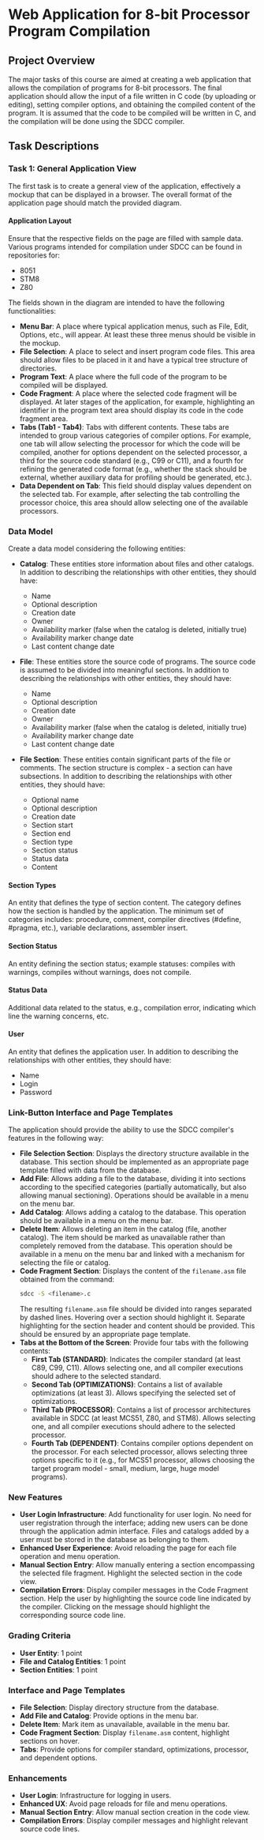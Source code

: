 # Web Application for 8-bit Processor Program Compilation

## Project Overview

The major tasks of this course are aimed at creating a web application that allows the compilation of programs for 8-bit processors. The final application should allow the input of a file written in C code (by uploading or editing), setting compiler options, and obtaining the compiled content of the program. It is assumed that the code to be compiled will be written in C, and the compilation will be done using the SDCC compiler.

## Task Descriptions

### Task 1: General Application View

The first task is to create a general view of the application, effectively a mockup that can be displayed in a browser. The overall format of the application page should match the provided diagram.

#### Application Layout

Ensure that the respective fields on the page are filled with sample data. Various programs intended for compilation under SDCC can be found in repositories for:

- 8051
- STM8
- Z80

The fields shown in the diagram are intended to have the following functionalities:

- **Menu Bar**: A place where typical application menus, such as File, Edit, Options, etc., will appear. At least these three menus should be visible in the mockup.
- **File Selection**: A place to select and insert program code files. This area should allow files to be placed in it and have a typical tree structure of directories.
- **Program Text**: A place where the full code of the program to be compiled will be displayed.
- **Code Fragment**: A place where the selected code fragment will be displayed. At later stages of the application, for example, highlighting an identifier in the program text area should display its code in the code fragment area.
- **Tabs (Tab1 - Tab4)**: Tabs with different contents. These tabs are intended to group various categories of compiler options. For example, one tab will allow selecting the processor for which the code will be compiled, another for options dependent on the selected processor, a third for the source code standard (e.g., C99 or C11), and a fourth for refining the generated code format (e.g., whether the stack should be external, whether auxiliary data for profiling should be generated, etc.).
- **Data Dependent on Tab**: This field should display values dependent on the selected tab. For example, after selecting the tab controlling the processor choice, this area should allow selecting one of the available processors.

### Data Model

Create a data model considering the following entities:

- **Catalog**: These entities store information about files and other catalogs. In addition to describing the relationships with other entities, they should have:

  - Name
  - Optional description
  - Creation date
  - Owner
  - Availability marker (false when the catalog is deleted, initially true)
  - Availability marker change date
  - Last content change date

- **File**: These entities store the source code of programs. The source code is assumed to be divided into meaningful sections. In addition to describing the relationships with other entities, they should have:

  - Name
  - Optional description
  - Creation date
  - Owner
  - Availability marker (false when the catalog is deleted, initially true)
  - Availability marker change date
  - Last content change date

- **File Section**: These entities contain significant parts of the file or comments. The section structure is complex - a section can have subsections. In addition to describing the relationships with other entities, they should have:
  - Optional name
  - Optional description
  - Creation date
  - Section start
  - Section end
  - Section type
  - Section status
  - Status data
  - Content

#### Section Types

An entity that defines the type of section content. The category defines how the section is handled by the application. The minimum set of categories includes: procedure, comment, compiler directives (#define, #pragma, etc.), variable declarations, assembler insert.

#### Section Status

An entity defining the section status; example statuses: compiles with warnings, compiles without warnings, does not compile.

#### Status Data

Additional data related to the status, e.g., compilation error, indicating which line the warning concerns, etc.

#### User

An entity that defines the application user. In addition to describing the relationships with other entities, they should have:

- Name
- Login
- Password

### Link-Button Interface and Page Templates

The application should provide the ability to use the SDCC compiler's features in the following way:

- **File Selection Section**: Displays the directory structure available in the database. This section should be implemented as an appropriate page template filled with data from the database.
- **Add File**: Allows adding a file to the database, dividing it into sections according to the specified categories (partially automatically, but also allowing manual sectioning). Operations should be available in a menu on the menu bar.
- **Add Catalog**: Allows adding a catalog to the database. This operation should be available in a menu on the menu bar.
- **Delete Item**: Allows deleting an item in the catalog (file, another catalog). The item should be marked as unavailable rather than completely removed from the database. This operation should be available in a menu on the menu bar and linked with a mechanism for selecting the file or catalog.
- **Code Fragment Section**: Displays the content of the `filename.asm` file obtained from the command:
  ```bash
  sdcc -S <filename>.c
  ```
  The resulting `filename.asm` file should be divided into ranges separated by dashed lines. Hovering over a section should highlight it. Separate highlighting for the section header and content should be provided. This should be ensured by an appropriate page template.
- **Tabs at the Bottom of the Screen**: Provide four tabs with the following contents:
  - **First Tab (STANDARD)**: Indicates the compiler standard (at least C89, C99, C11). Allows selecting one, and all compiler executions should adhere to the selected standard.
  - **Second Tab (OPTIMIZATIONS)**: Contains a list of available optimizations (at least 3). Allows specifying the selected set of optimizations.
  - **Third Tab (PROCESSOR)**: Contains a list of processor architectures available in SDCC (at least MCS51, Z80, and STM8). Allows selecting one, and all compiler executions should adhere to the selected processor.
  - **Fourth Tab (DEPENDENT)**: Contains compiler options dependent on the processor. For each selected processor, allows selecting three options specific to it (e.g., for MCS51 processor, allows choosing the target program model - small, medium, large, huge model programs).

### New Features

- **User Login Infrastructure**: Add functionality for user login. No need for user registration through the interface; adding new users can be done through the application admin interface. Files and catalogs added by a user must be stored in the database as belonging to them.
- **Enhanced User Experience**: Avoid reloading the page for each file operation and menu operation.
- **Manual Section Entry**: Allow manually entering a section encompassing the selected file fragment. Highlight the selected section in the code view.
- **Compilation Errors**: Display compiler messages in the Code Fragment section. Help the user by highlighting the source code line indicated by the compiler. Clicking on the message should highlight the corresponding source code line.

### Grading Criteria

- **User Entity**: 1 point
- **File and Catalog Entities**: 1 point
- **Section Entities**: 1 point

### Interface and Page Templates

- **File Selection**: Display directory structure from the database.
- **Add File and Catalog**: Provide options in the menu bar.
- **Delete Item**: Mark item as unavailable, available in the menu bar.
- **Code Fragment Section**: Display `filename.asm` content, highlight sections on hover.
- **Tabs**: Provide options for compiler standard, optimizations, processor, and dependent options.

### Enhancements

- **User Login**: Infrastructure for logging in users.
- **Enhanced UX**: Avoid page reloads for file and menu operations.
- **Manual Section Entry**: Allow manual section creation in the code view.
- **Compilation Errors**: Display compiler messages and highlight relevant source code lines.
